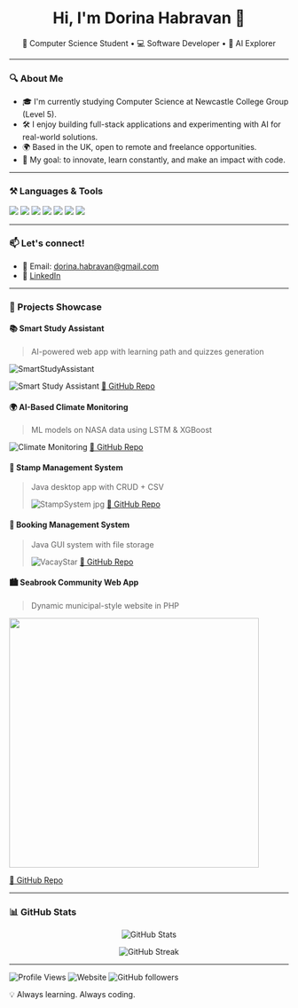 <!-- Header -->
<h1 align="center">Hi, I'm Dorina Habravan 👋</h1>
<p align="center">
🌟 Computer Science Student • 💻 Software Developer • 🤖 AI Explorer
</p>

---

### 🔍 About Me

- 🎓 I'm currently studying Computer Science at Newcastle College Group (Level 5).
- 🛠️ I enjoy building full-stack applications and experimenting with AI for real-world solutions.
- 🌍 Based in the UK, open to remote and freelance opportunities.
- 🚀 My goal: to innovate, learn constantly, and make an impact with code.

---

### ⚒️ Languages & Tools

<p align="left">
  <img src="https://img.shields.io/badge/Java-ED8B00?style=for-the-badge&logo=java&logoColor=white"/>
  <img src="https://img.shields.io/badge/Python-3776AB?style=for-the-badge&logo=python&logoColor=white"/>
  <img src="https://img.shields.io/badge/React-20232A?style=for-the-badge&logo=react&logoColor=61DAFB"/>
  <img src="https://img.shields.io/badge/MySQL-00758F?style=for-the-badge&logo=mysql&logoColor=white"/>
  <img src="https://img.shields.io/badge/PHP-777BB4?style=for-the-badge&logo=php&logoColor=white"/>
  <img src="https://img.shields.io/badge/HTML5-E34F26?style=for-the-badge&logo=html5&logoColor=white"/>
  <img src="https://img.shields.io/badge/CSS3-1572B6?style=for-the-badge&logo=css3&logoColor=white"/>
</p>

---



### 📫 Let's connect!
- 📧 Email: dorina.habravan@gmail.com
- 🔗 [LinkedIn](https://linkedin.com/in/dorina-habravan-663710198)



---
 ### 🧠 Projects Showcase

#### 📚 Smart Study Assistant
> AI-powered web app with learning path and quizzes generation  

![SmartStudyAssistant](https://github.com/user-attachments/assets/6f3b6776-e938-45bc-81f4-6614c895357f)

![Smart Study Assistant](https://raw.githubusercontent.com/dorinahabravan/Smart-Study-Assistant-App/main/assets/cover.jpg)
[🔗 GitHub Repo](https://github.com/dorinahabravan/Smart-Study-Assistant-App)
#### 🌍 AI-Based Climate Monitoring
> ML models on NASA data using LSTM & XGBoost  

![Climate Monitoring](https://raw.githubusercontent.com/dorinahabravan/climate-ai-remote-sensing/main/assets/cover.jpg)
[🔗 GitHub Repo](https://github.com/dorinahabravan/climate-ai-remote-sensing)

#### 📮 Stamp Management System
> Java desktop app with CRUD + CSV  
>
> ![StampSystem jpg](https://github.com/user-attachments/assets/09c21650-951a-45eb-8594-4c15a44d4df7)
[🔗 GitHub Repo](https://github.com/dorinahabravan/stamp_management_system)


#### 📅 Booking Management System
> Java GUI system with file storage  
>
> ![VacayStar](https://github.com/user-attachments/assets/a698b2d1-ec64-4c40-946b-2c7aa0fbb340)
[🔗 GitHub Repo](https://github.com/dorinahabravan/bookingmanagementsystem)


#### 🏙️ Seabrook Community Web App
> Dynamic municipal-style website in PHP

<img src="https://github.com/user-attachments/assets/d3773b71-42d4-478f-9b5e-9a88083b50ed" width="450"/>

[🔗 GitHub Repo](https://github.com/dorinahabravan/seabrookcommunity)

---

### 📊 GitHub Stats

<p align="center">
  <img src="https://github-readme-stats.vercel.app/api?username=dorinahabravan&show_icons=true&theme=radical" alt="GitHub Stats"/>
</p>

<p align="center">
  <img src="https://github-readme-streak-stats.herokuapp.com/?user=dorinahabravan&theme=radical" alt="GitHub Streak"/>
</p>

---
![Profile Views](https://komarev.com/ghpvc/?username=dorinahabravan&color=blue)
![Website](https://img.shields.io/badge/Portfolio-Live-blue)
![GitHub followers](https://img.shields.io/github/followers/dorinahabravan?label=Follow&style=social)

💡 Always learning. Always coding.

